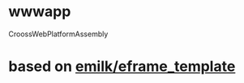 # wwwapp
CroossWebPlatformAssembly

# based on [emilk/eframe_template](https://github.com/emilk/eframe_template)
